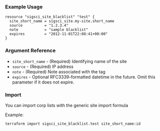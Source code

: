 ### Example Usage

```hcl-terraform
resource "sigsci_site_blacklist" "test" {
  site_short_name = sigsci_site.my-site.short_name
  source          = "1.2.3.4"
  note            = "sample blacklist"
  expires         = "2012-11-01T22:08:41+00:00"
}
```

### Argument Reference
 - `site_short_name` - (Required) Identifying name of the site
 - `source` - (Required) IP address
 - `note` - (Required) Note associated with the tag
 - `expires` - Optional RFC3339-formatted datetime in the future. Omit this parameter if it does not expire.
 
 ### Import
You can import corp lists with the generic site import formula
 
Example:
```shell script
terraform import sigsci_site_blacklist.test site_short_name:id
```